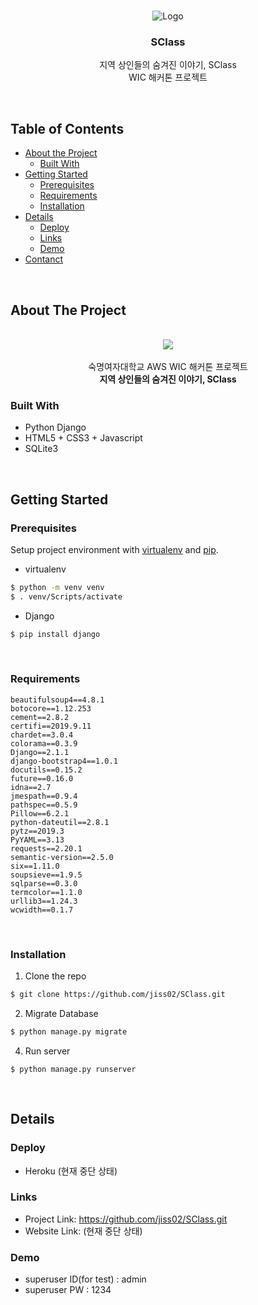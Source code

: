 <br />

<p align="center">
    <img src="https://user-images.githubusercontent.com/42693808/70762593-6f6cfb80-1d94-11ea-90a6-2f955df468f5.png" alt="Logo">
  </a>

  <h3 align="center">SClass</h3>
  <p align="center">
    지역 상인들의 숨겨진 이야기, SClass <br/>
  WIC 해커톤 프로젝트
    <br />
   </p>

&nbsp;
<!-- TABLE OF CONTENTS -->

## Table of Contents

* [About the Project](#about-the-project)
  * [Built With](#built-with)
* [Getting Started](#getting-started)
  * [Prerequisites](#prerequisites)
  * [Requirements](#requirements)
  * [Installation](#installation)
* [Details](#details) 
  * [Deploy](#deploy)
  * [Links](#links)
  * [Demo](#demo)
 * [Contanct](#contact)

&nbsp;
<!-- ABOUT THE PROJECT -->

## About The Project

<div align="center">
<br/>
    <img src="https://user-images.githubusercontent.com/42693808/70762550-3fbdf380-1d94-11ea-8309-a1d110c7cc69.png" /> <br /><br />
숙명여자대학교 AWS WIC 해커톤 프로젝트 <br/>
    <b>지역 상인들의 숨겨진 이야기, SClass</b>
</div>

### Built With

* Python Django
* HTML5 + CSS3 + Javascript
* SQLite3

&nbsp;
<!-- GETTING STARTED -->

## Getting Started



### Prerequisites

Setup project environment with [virtualenv](https://virtualenv.pypa.io) and [pip](https://pip.pypa.io).

* virtualenv

```sh
$ python -m venv venv
$ . venv/Scripts/activate
```

* Django

```sh
$ pip install django
```


&nbsp;

### Requirements

```
beautifulsoup4==4.8.1
botocore==1.12.253
cement==2.8.2
certifi==2019.9.11
chardet==3.0.4
colorama==0.3.9
Django==2.1.1
django-bootstrap4==1.0.1
docutils==0.15.2
future==0.16.0
idna==2.7
jmespath==0.9.4
pathspec==0.5.9
Pillow==6.2.1
python-dateutil==2.8.1
pytz==2019.3
PyYAML==3.13
requests==2.20.1
semantic-version==2.5.0
six==1.11.0
soupsieve==1.9.5
sqlparse==0.3.0
termcolor==1.1.0
urllib3==1.24.3
wcwidth==0.1.7
```

&nbsp;

### Installation

1. Clone the repo

```sh
$ git clone https://github.com/jiss02/SClass.git
```

2. Migrate Database

```sh
$ python manage.py migrate
```

4. Run server

```
$ python manage.py runserver
```

&nbsp;

## Details 

### Deploy

* Heroku (현재 중단 상태)
  &nbsp;

### Links

* Project Link: https://github.com/jiss02/SClass.git
* Website Link: (현재 중단 상태)
  &nbsp;

### Demo

* superuser ID(for test) : admin
* superuser PW : 1234


